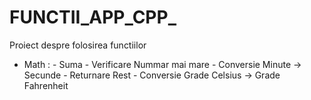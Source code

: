 # FUNCTII_APP_CPP_

Proiect despre folosirea functiilor
- Math :  - Suma
          - Verificare Nummar mai mare
          - Conversie Minute -> Secunde
          - Returnare Rest
          - Conversie Grade Celsius -> Grade Fahrenheit
